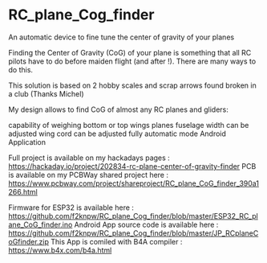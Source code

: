 # RC_plane_Cog_finder
An automatic device to fine tune the center of gravity of your planes

Finding the Center of Gravity (CoG) of your plane is something that all RC pilots have to do before maiden flight (and after !).
There are many ways to do this.


This solution is based on 2 hobby scales and scrap arrows found broken in a club (Thanks Michel)

My design allows to find CoG of almost any RC planes and gliders:

capability of weighing bottom or top wings planes
fuselage width can be adjusted
wing cord can be adjusted
fully automatic mode
Android Application

Full project is available on my hackadays pages : https://hackaday.io/project/202834-rc-plane-center-of-gravity-finder
PCB is available on my PCBWay shared project here : https://www.pcbway.com/project/shareproject/RC_plane_CoG_finder_390a1266.html

Firmware for ESP32 is available here : https://github.com/f2knpw/RC_plane_Cog_finder/blob/master/ESP32_RC_plane_CoG_finder.ino
Android App source code is available here : https://github.com/f2knpw/RC_plane_Cog_finder/blob/master/JP_RCplaneCoGfinder.zip
This App is comiled with B4A compiler : https://www.b4x.com/b4a.html
